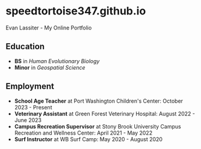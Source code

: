 # speedtortoise347.github.io
Evan Lassiter - My Online Portfolio

## Education
 - **BS** in _Human Evolutionary Biology_
 - **Minor** in _Geospatial Science_

## Employment
- **School Age Teacher** at Port Washington Children's Center: October 2023 - Present
- **Veterinary Assistant** at Green Forest Veterinary Hospital: August 2022 - June 2023
- **Campus Recreation Supervisor** at Stony Brook University Campus Recreation and Wellness Center: April 2021 - May 2022 
- **Surf Instructor** at WB Surf Camp: May 2020 - August 2020
